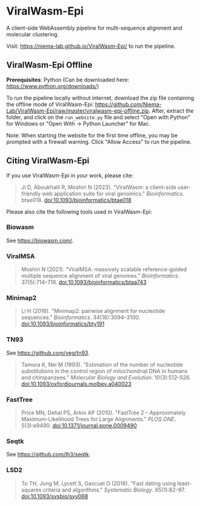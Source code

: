 # ViralWasm-Epi 

A client-side WebAssembly pipeline for multi-sequence alignment and molecular clustering.

Visit: https://niema-lab.github.io/ViralWasm-Epi/ to run the pipeline.

## ViralWasm-Epi Offline
**Prerequisites**: Python (Can be downloaded here: https://www.python.org/downloads/)

To run the pipeline locally without internet, download the zip file containing the offline mode of ViralWasm-Epi: https://github.com/Niema-Lab/ViralWasm-Epi/raw/master/viralwasm-epi-offline.zip. After, extract the folder, and click on the `run_website.py` file and select "Open with Python" for Windows or "Open With -> Python Launcher" for Mac. 


Note: When starting the website for the first time offline, you may be prompted with a firewall warning. Click "Allow Access" to run the pipeline.

## Citing ViralWasm-Epi

If you use ViralWasm-Epi in your work, please cite:

> Ji D, Aboukhalil R, Moshiri N (2023). "ViralWasm: a client-side user-friendly web application suite for viral genomics." *Bioinformatics*. btae018. [doi:10.1093/bioinformatics/btae018](https://doi.org/10.1093/bioinformatics/btae018)

Please also cite the following tools used in ViralWasm-Epi:

### Biowasm

See https://biowasm.com/.

### ViralMSA

> Moshiri N (2021). "ViralMSA: massively scalable reference-guided multiple sequence alignment of viral genomes." *Bioinformatics*. 37(5):714–716. [doi:10.1093/bioinformatics/btaa743](https://doi.org/10.1093/bioinformatics/btaa743)

### Minimap2

> Li H (2018). "Minimap2: pairwise alignment for nucleotide sequences." *Bioinformatics*. 34(18):3094–3100. [doi:10.1093/bioinformatics/bty191](https://doi.org/10.1093/bioinformatics/bty191)

### TN93 

See https://github.com/veg/tn93. 

> Tamura K, Nei M (1993). "Estimation of the number of nucleotide substitutions in the control region of mitochondrial DNA in humans and chimpanzees." *Molecular Biology and Evolution*. 10(3):512–526. [doi:10.1093/oxfordjournals.molbev.a040023](https://doi.org/10.1093/oxfordjournals.molbev.a040023)

### FastTree

> Price MN, Dehal PS, Arkin AP (2010). "FastTree 2 – Approximately Maximum-Likelihood Trees for Large Alignments." *PLOS ONE*. 5(3):e9490. [doi:10.1371/journal.pone.0009490](https://doi.org/10.1371/journal.pone.0009490)

### Seqtk

See https://github.com/lh3/seqtk.

### LSD2

> To TH, Jung M, Lycett S, Gascuel O (2016). "Fast dating using least-squares criteria and algorithms." *Systematic Biology*. 65(1):82–97. [doi:10.1093/sysbio/syv068](https://doi.org/10.1093/sysbio/syv068)
